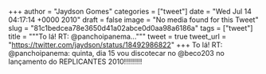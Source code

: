 
+++
author = "Jaydson Gomes"
categories = ["tweet"]
date = "Wed Jul 14 04:17:14 +0000 2010"
draft = false
image = "No media found for this Tweet"
slug = "81c1bedcea78e3650d41a02abce0d0aa98a6186a"
tags = ["tweet"]
title = """To lá! RT: @panchoipanema..."""
tweet = true
tweet_url = "https://twitter.com/jaydson/status/18492986822"
+++
To lá! RT: @panchoipanema: quinta, dia 15 vou discotecar no @beco203 no lançamento do REPLICANTES 2010!!!!!!!!!
